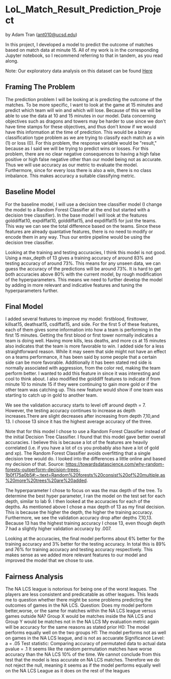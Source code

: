 # LoL_Match_Result_Prediction_Project
by Adam Tran (ant010@ucsd.edu)

In this project, I developed a model to predict the outcome of matches based on match data at minute 15. 
All of my work is in the corresponding Jupyter notebook, so I recommend referring to that in tandem, as you read along.

Note: Our exploratory data analysis on this dataset can be found [Here]([https://link-url-here.org](https://github.com/tranman03/LoL_LeeSin_Project.git))

## Framing The Problem
The prediction problem I will be looking at is predicting the outcome of the matches. To be more specific, I want to look at the game at 15 minutes and predict which team will win and which will lose. Because of this we will be able to use the data at 10 and 15 minutes in our model. Data concerning objectives such as dragons and towers may be harder to use since we don't have time stamps for these objectives, and thus don't know if we would have this information at the time of prediction. This would be a binary classification type problem as we are trying to classify each match as a win (1) or loss (0). For this problem, the response variable would be "result," because as I said we will be trying to predict wins or losses. For this problem, there are no clear negative consequences to having a high false positive or high false negative other than our model being not as accurate. Thus we will use accuracy as our metric to evaluate the model. Furthermore, since for every loss there is also a win, there is no class imbalance. This makes accuracy a suitable classifying metric.

## Baseline Model
For the baseline model, I will use a decision tree classifier model (I change the model to a Random Forest Classifier at the end but started with a decision tree classifier). In the base model I will look at the features golddiffat10, expdiffat10, golddiffat15, and expdiffat15 for just the teams. This way we can see the total difference based on the teams. Since these features are already quantative features, there is no need to modify or encode them in any way. Thus our entire pipeline would be using the decision tree classifier.

Looking at the training and testing accuracies, I think this model is not good. Using a max_depth of 13 gives a training accuracy of around 83% and testing accuracy of around 73%. This means for any unseen data, we can guess the accuracy of the predictions will be around 73%. It is hard to get both accuracies above 80% with the current model, by rough modification of the hyperparameters. This means we need to further develop the model by adding in more relevant and indicative features and tuning the hyperparameters further.

## Final Model
I added several features to improve my model: firstblood, firsttower, killsat15, deathsat15, csdiffat15, and side. For the first 5 of these features, each of them gives some information into how a team is performing in the first 15 minutes. Getting the first blood or first tower normally indicates a team is doing well. Having more kills, less deaths, and more cs at 15 minutes also indicates that the team is more favorable to win. I added side for a less straightforward reason. While it may seem that side might not have an effect on a teams performance, it has been said by some people that a certain side can be more favorable. Additionally it has been stated red side is normally associated with aggression, from the color red, making the team perform better. I wanted to add this feature in since it was interesting and cool to think about. I also modified the golddiff features to indicate if from minute 10 to minute 15 if they were continuing to gain more gold or if the other team was catching up. This new feature would show if one team was starting to catch up in gold to another team.

We see the validation accuracy starts to level off around depth = 7. However, the testing accuracy continues to increase as depth increases.There are slight decreases after increasing from depth 7,10,and 13. I choose 13 since it has the highest average accuracy of the three. 

Note that for this model I chose to use a Random Forest Classifier instead of the initial Decision Tree Classifier. I found that this model gave better overall accuracies. I believe this is because a lot of the features are heavily correlated (i.e. if you have a lot of cs you probably also have a lot of gold and xp). The Random Forest Classifier avoids overfitting that a single decision tree would do. I looked into the differences a little online and based my decision of that. Source: https://towardsdatascience.com/why-random-forests-outperform-decision-trees-1b0f175a0b5#:~:text=Random%20forests%20consist%20of%20multiple,as%20more%20trees%20are%20added.

The hyperparameter I chose to focus on was the max depth of the tree. To determine the best hyper parameter, I ran the model on the test set for each depth, similar to lab 9. I then looked at the accuracies for each of the depths. As mentioned above I chose a max depth of 13 as my final decision. This is because the higher the depth, the higher the training accuracy. Furthermore, we see the validation accuracy drop after depths 7,10,13. Because 13 has the highest training accuracy I chose 13, even though depth 7 had a slightly higher validation accuracy by .007.

Looking at the accuracies, the final model performs about 6% better for the training accuracy and 3% better for the testing accuracy. In total this is 89% and 76% for training accuracy and testing accuracy respectively. This makes sense as we added more relevant features to our model and improved the model that we chose to use.

## Fairness Analysis
The NA LCS league is notorious for being one of the worst leagues. The players are less consistent and predicatable as other leagues. This leads me to question whether there might be some problems predicting the outcomes of games in the NA LCS.
Question: Does my model perform better,worse, or the same for matches within the NA LCS league versus games outside NA?
Group X would be matches inside the NA LCS and Group Y would be matches not in the NA LCS
My evaluation metric again will be accuracy for the same reasons as stated prior
H0: The model performs equally well on the two groups
H1: The model performs not as well on games in the NA LCS league, and is not as accuarate
Significance Level: a = .05
Test statistic: Comparing accuracy of permutated data to actual data
pvalue = .1
It seems like the random permutation matches have worse accuracy than the NA LCS 10% of the time. We cannot conclude from this test that the model is less accurate on NA LCS matches. Therefore we do not reject the null, meaning it seems as if the model performs equally well on the NA LCS League as it does on the rest of the leagues
